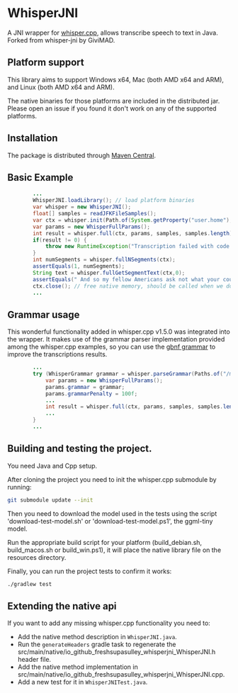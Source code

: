 # WhisperJNI

A JNI wrapper for [whisper.cpp](https://github.com/ggerganov/whisper.cpp), allows transcribe speech to text in Java. Forked from whisper-jni by GiviMAD.

## Platform support

This library aims to support Windows x64, Mac (both AMD x64 and ARM), and Linux (both AMD x64 and ARM).

The native binaries for those platforms are included in the distributed jar.
Please open an issue if you found it don't work on any of the supported platforms.

## Installation

The package is distributed through [Maven Central](https://central.sonatype.com/artifact/io.github.freshsupasulley/whisper-jni).

## Basic Example

```java
        ...
        WhisperJNI.loadLibrary(); // load platform binaries
        var whisper = new WhisperJNI();
        float[] samples = readJFKFileSamples();
        var ctx = whisper.init(Path.of(System.getProperty("user.home"), 'ggml-tiny.bin'));
        var params = new WhisperFullParams();
        int result = whisper.full(ctx, params, samples, samples.length);
        if(result != 0) {
            throw new RuntimeException("Transcription failed with code " + result);
        }
        int numSegments = whisper.fullNSegments(ctx);
        assertEquals(1, numSegments);
        String text = whisper.fullGetSegmentText(ctx,0);
        assertEquals(" And so my fellow Americans ask not what your country can do for you ask what you can do for your country.", text);
        ctx.close(); // free native memory, should be called when we don't need the context anymore.
        ...
```

## Grammar usage

This wonderful functionality added in whisper.cpp v1.5.0 was integrated into the wrapper.
It makes use of the grammar parser implementation provided among the whisper.cpp examples,
so you can use the [gbnf grammar](https://github.com/ggerganov/whisper.cpp/blob/master/grammars/) to improve the transcriptions results.
```java
        ...
        try (WhisperGrammar grammar = whisper.parseGrammar(Paths.of("/my_grammar.gbnf"))) {
            var params = new WhisperFullParams();
            params.grammar = grammar;
            params.grammarPenalty = 100f;
            ...
            int result = whisper.full(ctx, params, samples, samples.length);
            ...
        }
        ...
```
## Building and testing the project.

You need Java and Cpp setup.

After cloning the project you need to init the whisper.cpp submodule by running:

```sh
git submodule update --init
```

Then you need to download the model used in the tests using the script 'download-test-model.sh' or 'download-test-model.ps1', the ggml-tiny model.

Run the appropriate build script for your platform (build_debian.sh, build_macos.sh or build_win.ps1), it will place the native library file on the resources directory.

Finally, you can run the project tests to confirm it works:

```sh
./gradlew test
```

## Extending the native api

If you want to add any missing whisper.cpp functionality you need to:

- Add the native method description in `WhisperJNI.java`.
- Run the `generateHeaders` gradle task to regenerate the src/main/native/io_github_freshsupasulley_whisperjni_WhisperJNI.h header file.
- Add the native method implementation in src/main/native/io_github_freshsupasulley_whisperjni_WhisperJNI.cpp.
- Add a new test for it in `WhisperJNITest.java`.
